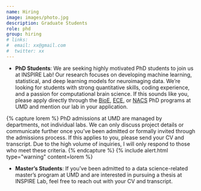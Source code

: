 ```yaml
---
name: Hiring
image: images/photo.jpg
description: Graduate Students
role: phd
group: hiring
# links:
#  email: xx@gmail.com
#  twitter: xx
---
```


* **PhD Students**: We are seeking highly motivated PhD students to join us at INSPIRE Lab! Our research focuses on developing machine learning, statistical, and deep learning models for neuroimaging data. We’re looking for students with strong quantitative skills, coding experience, and a passion for computational brain science. If this sounds like you, please apply directly through the [BioE](https://bioe.umd.edu/graduate/prospective-students/admissions), [ECE](https://ece.umd.edu/graduate/prospective-students/admissions), or [NACS](https://nacs.umd.edu/students/application) PhD programs at UMD and mention our lab in your application. 

{% capture lorem %} PhD admissions at UMD are managed by departments, not individual labs. We can only discuss project details or communicate further once you’ve been admitted or formally invited through the admissions process. If this applies to you, please send your CV and transcript. Due to the high volume of inquiries, I will only respond to those who meet these criteria. {% endcapture %}
{%  include alert.html type="warning" content=lorem %}

* **Master’s Students**: If you’ve been admitted to a data science-related master’s program at UMD and are interested in pursuing a thesis at INSPIRE Lab, feel free to reach out with your CV and transcript.
